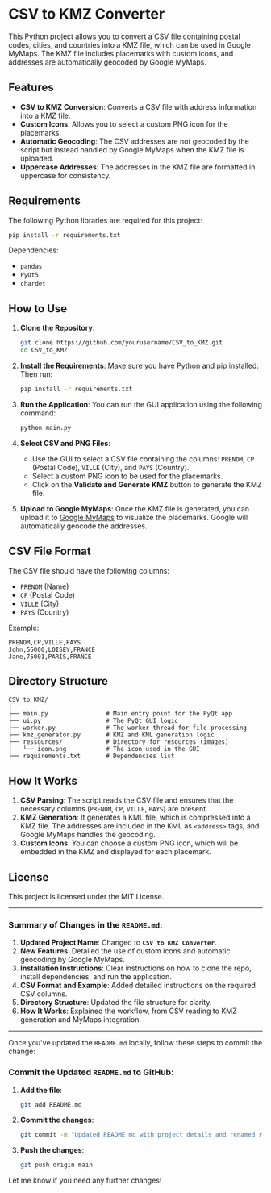 # CSV to KMZ Converter

This Python project allows you to convert a CSV file containing postal codes, cities, and countries into a KMZ file, which can be used in Google MyMaps. The KMZ file includes placemarks with custom icons, and addresses are automatically geocoded by Google MyMaps.

## Features
- **CSV to KMZ Conversion**: Converts a CSV file with address information into a KMZ file.
- **Custom Icons**: Allows you to select a custom PNG icon for the placemarks.
- **Automatic Geocoding**: The CSV addresses are not geocoded by the script but instead handled by Google MyMaps when the KMZ file is uploaded.
- **Uppercase Addresses**: The addresses in the KMZ file are formatted in uppercase for consistency.

## Requirements

The following Python libraries are required for this project:

```bash
pip install -r requirements.txt
```

Dependencies:

- `pandas`
- `PyQt5`
- `chardet`

## How to Use

1. **Clone the Repository**:
   ```bash
   git clone https://github.com/yourusername/CSV_to_KMZ.git
   cd CSV_to_KMZ
   ```

2. **Install the Requirements**:
   Make sure you have Python and pip installed. Then run:
   ```bash
   pip install -r requirements.txt
   ```

3. **Run the Application**:
   You can run the GUI application using the following command:
   ```bash
   python main.py
   ```

4. **Select CSV and PNG Files**:
   - Use the GUI to select a CSV file containing the columns: `PRENOM`, `CP` (Postal Code), `VILLE` (City), and `PAYS` (Country).
   - Select a custom PNG icon to be used for the placemarks.
   - Click on the **Validate and Generate KMZ** button to generate the KMZ file.

5. **Upload to Google MyMaps**:
   Once the KMZ file is generated, you can upload it to [Google MyMaps](https://www.google.com/mymaps) to visualize the placemarks. Google will automatically geocode the addresses.

## CSV File Format

The CSV file should have the following columns:

- `PRENOM` (Name)
- `CP` (Postal Code)
- `VILLE` (City)
- `PAYS` (Country)

Example:

```csv
PRENOM,CP,VILLE,PAYS
John,55000,LOISEY,FRANCE
Jane,75001,PARIS,FRANCE
```

## Directory Structure

```
CSV_to_KMZ/
│
├── main.py                # Main entry point for the PyQt app
├── ui.py                  # The PyQt GUI logic
├── worker.py              # The worker thread for file processing
├── kmz_generator.py       # KMZ and KML generation logic
├── ressources/            # Directory for resources (images)
│   └── icon.png           # The icon used in the GUI
└── requirements.txt       # Dependencies list
```

## How It Works

1. **CSV Parsing**: The script reads the CSV file and ensures that the necessary columns (`PRENOM`, `CP`, `VILLE`, `PAYS`) are present.
2. **KMZ Generation**: It generates a KML file, which is compressed into a KMZ file. The addresses are included in the KML as `<address>` tags, and Google MyMaps handles the geocoding.
3. **Custom Icons**: You can choose a custom PNG icon, which will be embedded in the KMZ and displayed for each placemark.

## License

This project is licensed under the MIT License.

---

### Summary of Changes in the `README.md`:
1. **Updated Project Name**: Changed to **`CSV to KMZ Converter`**.
2. **New Features**: Detailed the use of custom icons and automatic geocoding by Google MyMaps.
3. **Installation Instructions**: Clear instructions on how to clone the repo, install dependencies, and run the application.
4. **CSV Format and Example**: Added detailed instructions on the required CSV columns.
5. **Directory Structure**: Updated the file structure for clarity.
6. **How It Works**: Explained the workflow, from CSV reading to KMZ generation and MyMaps integration.

---

Once you've updated the `README.md` locally, follow these steps to commit the change:

### Commit the Updated `README.md` to GitHub:

1. **Add the file**:
   ```bash
   git add README.md
   ```

2. **Commit the changes**:
   ```bash
   git commit -m "Updated README.md with project details and renamed repository to CSV_to_KMZ"
   ```

3. **Push the changes**:
   ```bash
   git push origin main
   ```

Let me know if you need any further changes!